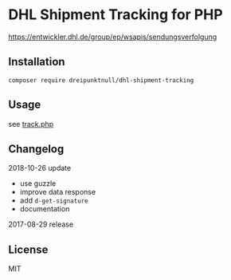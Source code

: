 # DHL Shipment Tracking for PHP

https://entwickler.dhl.de/group/ep/wsapis/sendungsverfolgung

## Installation

```
composer require dreipunktnull/dhl-shipment-tracking
```

## Usage

see [track.php](/blob/master/track.php)

## Changelog

2018-10-26  update
- use guzzle
- improve data response
- add `d-get-signature`
- documentation

2017-08-29  release

## License

MIT
